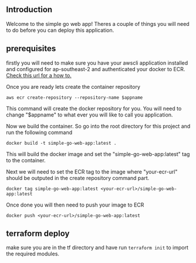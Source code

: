 ## Introduction
Welcome to the simple go web app!
Theres a couple of things you will need to do before you can deploy this application.

## prerequisites

firstly you will need to make sure you have your awscli application installed and configured for ap-southeast-2 and authenticated your docker to ECR. [Check this url for a how to.](https://docs.aws.amazon.com/AmazonECR/latest/userguide/ECR_AWSCLI.html#AWSCLI_get-login)

Once you are ready lets create the container repository
```
aws ecr create-repository --repository-name $appname
```
This command will create the docker repository for you. You will need to change "$appname" to what ever you will like to call you application.

Now we build the container. So go into the root directory for this project and run the following command
```
docker build -t simple-go-web-app:latest .
```
This will build the docker image and set the "simple-go-web-app:latest" tag to the container.

Next we will need to set the ECR tag to the image where "your-ecr-url" should be outputed in the create repository command part.
```
docker tag simple-go-web-app:latest <your-ecr-url>/simple-go-web-app:latest
```

Once done you will then need to push your image to ECR
```
docker push <your-ecr-url>/simple-go-web-app:latest  
```

## terraform deploy

make sure you are in the tf directory and have run `terraform init` to import the required modules.
